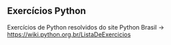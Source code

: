 ﻿## Exercícios Python

Exercícios de Python resolvidos do site Python Brasil -> https://wiki.python.org.br/ListaDeExercicios
